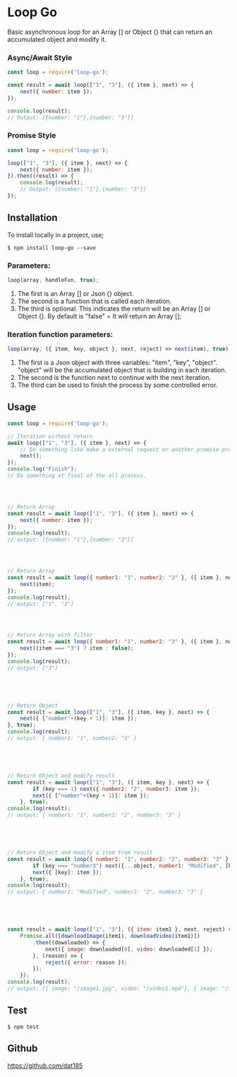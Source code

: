 # Loop Go

Basic asynchronous loop for an Array [] or Object {} that can return an accumulated object and modify it.

### Async/Await Style

```javascript
const loop = require('loop-go');

const result = await loop(["1", "3"], ({ item }, next) => {
    next({ number: item });
});

console.log(result);
// Output: [{number: "1"},{number: "3"}]
```

### Promise Style

```javascript
const loop = require('loop-go');

loop(["1", "3"], ({ item }, next) => {
    next({ number: item });
}).then((result) => {
    console.log(result);
    // Output: [{number: "1"},{number: "3"}]
});
```

## Installation

To install locally in a project, use;

```shell
$ npm install loop-go --save
```

### Parameters:
```javascript
loop(array, handleFun, true);
```
1. The first is an Array [] or Json {} object.
2. The second is a function that is called each iteration.
3. The third is optional. This indicates the return will be an Array [] or Object {}. By default is "false" = It will return an Array [];

### Iteration function parameters:
```javascript
loop(array, ({ item, key, object }, next, reject) => next(item), true);
```
1. The first is a Json object with three variables: "item", "key", "object". "object" will be the accumulated object that is building in each iteration.
2. The second is the function next to continue with the next iteration.
3. The third can be used to finish the process by some controlled error.

## Usage

```javascript
const loop = require('loop-go');

// Iteration without return
await loop(["1", "3"], ({ item }, next) => {
    // Do something like make a external request or another promise process.
    next();
});
console.log("Finish");
// Do something at final of the all process.




// Return Array
const result = await loop(["1", "3"], ({ item }, next) => {
    next({ number: item });
});
console.log(result);
// output: [{number: "1"},{number: "3"}]




// Return Array
const result = await loop({ number1: "1", number2: "3" }, ({ item }, next) => {
    next(item);
});
console.log(result);
// output: ["1", "3"]




// Return Array with filter
const result = await loop({ number1: "1", number2: "3" }, ({ item }, next) => {
    next((item === "3") ? item : false);
});
console.log(result);
// output: ["3"]





// Return Object
const result = await loop(["1", "3"], ({ item, key }, next) => {
    next({ ["number"+(key + 1)]: item });
}, true);
console.log(result);
// output: { number1: "1", number2: "3" }





// Return Object and modify result
const result = await loop(["1", "3"], ({ item, key }, next) => {
        if (key === 1) next({ number2: "2", number3: item });
        next({ ["number"+(key + 1)]: item });
    }, true);
console.log(result);
// output: { number1: "1", number2: "2", number3: "3" }





// Return Object and modify a item from result
const result = await loop({ number1: "1", number2: "2", number3: "3" }, ({ item, key, object }, next) => {
        if (key === "number3") next({...object, number1: "Modified", [key]: item });
        next({ [key]: item });
    }, true);
console.log(result);
// output: { number1: "Modified", number2: "2", number3: "3" }





const result = await loop(["1", "3"], ({ item: item1 }, next, reject) => {
	Promise.all([downloadImage(item1), downloadVideo(item1)])
		.then((downloaded) => {
			next({ image: downloaded[0], video: downloaded[1] });
		}, (reason) => {
			reject({ error: reason });
		});
    });
console.log(result);
// output: [{ image: "/image1.jpg", video: "/video1.mp4"}, { image: "/image3.jpg", video: "/video3.mp4"}]
```

## Test

```shell
$ npm test
```

## Github
https://github.com/dat185
